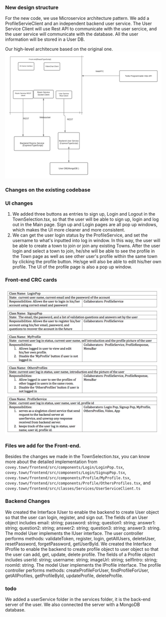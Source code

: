 ### New design structure

For the new code, we use Microservice architecture pattern. We add a ProfileServieClient and an independent backend user service. The User Service Client will use Rest API to communicate with the user sercice, and the user service will communicate with the database. All the user information will be stored in a User DB.

Our high-level architecure based on the original one.
![Our Covey.Town Architecture](docs/High-level-design.png)

### Changes on the existing codebase

### UI changes

1. We added three buttons as entries to sign up, Login and Logout in the TownSelection.tsx, so that the user will be able to sign up, login and log out in the Main page. Sign up and Login pages are all pop up windows, which makes the UI more cleaner and more consistent.
2. We can get the user login status by the ProfileService, and set the username to what's inputted into log in window. In this way, the user will be able to create a town to join or join any existing Towns.
   After the user login and select a town to join, he/she will be able to see the profile in the Town page as well as see other user's profile within the same town by clicking the profile button. He/sge will also be able to edit his/her own profile. The UI of the profile page is also a pop up window.

### Front-end CRC cards

![Our Front-end components CRC cards](docs/Front-end-ComponentsCRCCARD.png)

### Files we add for the Front-end.

Besides the changes we made in the TownSelection.tsx, you can know more about the detailed implementation from `covey.town/frontend/src/components/Login/LoginPop.tsx`, `covey.town/frontend/src/components/Login/SignupPop.tsx`, `covey.town/frontend/src/components/Profile/MyProfile.tsx`, `covey.town/frontend/src/components/Profile/OthersProfiles.tsx`, and `covey.town/frontend/src/classes/Services/UserServiceClient.ts`

### Backend Changes

We created the Interface IUser to enable the backend to create User object so that the user can login, register, and sign out. The fields of an User object includes email: string; password: string; question1: string; answer1: string; question2: string; answer2: string; question3: string; answer3: string. The model User implements the IUser interface. The user controller performs methods: validateToken, register, login, getAllUsers, deleteUser, resetPassword, forgetPassword, getUserById.
We created the Interface IProfile to enable the backend to create profile object to user object so that the user can add, get, update, delete profile. The fields of a Profile object includes userId: string; username: string; imageUrl: string; selfIntro: string; roomId: string. The model User implements the IProfile interface. The profile controller performs methods: createProfileForUser, findProfileForUser, getAllProfiles, getProfileById, updateProfile, deleteProfile.

### todo

We added a userService folder in the services folder, it is the back-end server of the user. We also connected the server with a MongoDB database.
